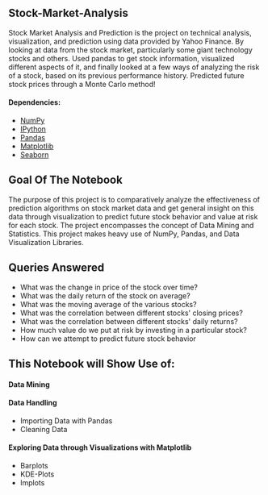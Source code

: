 ## Stock-Market-Analysis

Stock Market Analysis and Prediction is the project on technical analysis, visualization, and prediction using data provided by Yahoo Finance. By looking at data from the stock market, particularly some giant technology stocks and others. Used pandas to get stock information, visualized different aspects of it, and finally looked at a few ways of analyzing the risk of a stock, based on its previous performance history. Predicted future stock prices through a Monte Carlo method!

#### Dependencies:
* [NumPy](http://www.numpy.org/)
* [IPython](http://ipython.org/)
* [Pandas](http://pandas.pydata.org/)
* [Matplotlib](http://matplotlib.org/)
* [Seaborn](https://seaborn.pydata.org/)


## Goal Of The Notebook

The purpose of this project is to comparatively analyze the effectiveness of prediction algorithms on stock market data and get general insight on this data through visualization to predict future stock behavior and value at risk for each stock. The project encompasses the concept of Data Mining and Statistics. This project makes heavy use of NumPy, Pandas, and Data Visualization Libraries.

## Queries Answered
* What was the change in price of the stock over time?
* What was the daily return of the stock on average?
* What was the moving average of the various stocks?
* What was the correlation between different stocks' closing prices?
* What was the correlation between different stocks' daily returns?
* How much value do we put at risk by investing in a particular stock?
* How can we attempt to predict future stock behavior

## This Notebook will Show Use of:
#### Data Mining
#### Data Handling
* Importing Data with Pandas
* Cleaning Data
#### Exploring Data through Visualizations with Matplotlib
* Barplots
* KDE-Plots
* lmplots
